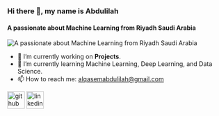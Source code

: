 ### Hi there 👋, my name is Abdulilah
#### A passionate about Machine Learning from Riyadh Saudi Arabia
![A passionate about Machine Learning from Riyadh Saudi Arabia](https://media2.giphy.com/media/qgQUggAC3Pfv687qPC/giphy.gif?cid=ecf05e477iqgo3hr6wfqgrpf7s2hbdyvd3m3j9owj259reo7&rid=giphy.gif&ct=g)


- 🔭 I’m currently working on **Projects**. 
- 🌱 I’m currently learning Machine Learning, Deep Learning, and Data Science. 
- 📫 How to reach me: alqasemabdulilah@gmail.com 


[<img src='https://cdn.jsdelivr.net/npm/simple-icons@3.0.1/icons/github.svg' alt='github' height='40'>](https://github.com/abdulilahalqasem)  [<img src='https://cdn.jsdelivr.net/npm/simple-icons@3.0.1/icons/linkedin.svg' alt='linkedin' height='40'>](https://www.linkedin.com/in/abdulilah-alqasem-ba47b8213/)  

